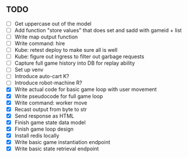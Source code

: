 ## TODO

- [ ] Get uppercase out of the model
- [ ] Add function "store values" that does set and sadd with gameid + list
- [ ] Write map output function
- [ ] Write command: hire
- [ ] Kube: retest deploy to make sure all is well
- [ ] Kube: figure out ingress to filter out garbage requests
- [ ] Capture full game history into DB for replay ability
- [ ] Set up venv
- [ ] Introduce auto-cart K?
- [ ] Introduce robot-machine R?
- [x] Write actual code for basic game loop with user movement
- [x] Write pseudocode for full game loop
- [x] Write command: worker move
- [x] Recast output from byte to str
- [x] Send response as HTML
- [x] Finish game state data model
- [x] Finish game loop design
- [x] Install redis locally
- [x] Write basic game instantiation endpoint
- [x] Write basic state retrieval endpoint
